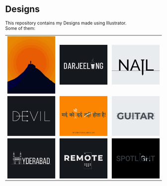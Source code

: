 # Designs
This repository contains my Designs made using Illustrator.<br>
Some of them:<br>
<table>
<tr><td><img src="./2020-11/png/15.11.2020.png"></td><td><img src="./2020-12/png/31.12.2020.png"></td><td><img src="./2020-11/png/24.11.2020.png"></td></tr>
<tr><td><img src="./2020-12/png/10.12.2020.png"></td><td><img src="./2020-11/png/19.11.2020.png"></td><td><img src="./2020-12/png/02.12.2020.png"></td></tr>
<tr><td><img src="./2020-12/png/20.12.2020.png"></td><td><img src="./2020-12/png/08.12.2020.png"></td><td><img src="./2020-11/png/21.11.2020.png"></td></tr>
</table>
